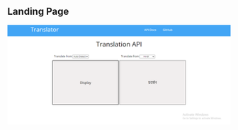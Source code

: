 

## Landing Page
![Editing Nutrition_README md at main ·ShubhamShegokar_Nutrition_README-clone - Google Chrome 14_11_2021 7_40_14 PM](https://raw.githubusercontent.com/ShubhamShegokar1/Portfolio/main/Images/Translator.png)
